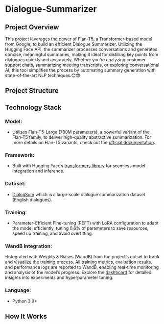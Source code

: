 # Dialogue-Summarizer

## Project Overview
This project leverages the power of Flan-T5, a Transformer-based model from Google, to build an efficient Dialogue Summarizer. Utilizing the Hugging Face API, the summarizer processes conversations and generates concise, meaningful summaries, making it ideal for distilling key points from dialogues quickly and accurately. Whether you’re analyzing customer support chats, summarizing meeting transcripts, or exploring conversational AI, this tool simplifies the process by automating summary generation with state-of-the-art NLP techniques.😊😎

## Project Structure

## Technology Stack

### **Model:**
- Utilizes Flan-T5-Large (780M parameters), a powerful variant of the Flan-T5 family, to deliver high-quality abstractive summarization. For more details on Flan-T5 variants, check out the [official documentation](https://huggingface.co/docs/transformers/model_doc/flan-t5).
### **Framework:**
- Built with Hugging Face’s [transformers library](https://huggingface.co/docs/transformers/index) for seamless model integration and inference. 
### **Dataset**:
- [DialogSum](https://huggingface.co/datasets/knkarthick/dialogsum) which is a large-scale dialogue summarization dataset (English dialogues).
### **Training**: 
- Parameter-Efficient Fine-tuning (PEFT) with LoRA configuration to adapt the model efficiently, tuning 0.6% of parameters to save resources, speed up training, and avoid overfitting.
### **WandB Integration:**
-Integrated with Weights & Biases (WandB) from the project’s outset to track and visualize the training process. All training metrics, evaluation results, and performance logs are reported to WandB, enabling real-time monitoring and analysis of the model’s progress. Explore the [dashboard](https://wandb.ai/site/) for detailed insights into experiments and hyperparameter tuning.
### **Language**:
- Python 3.9+

## How It Works



